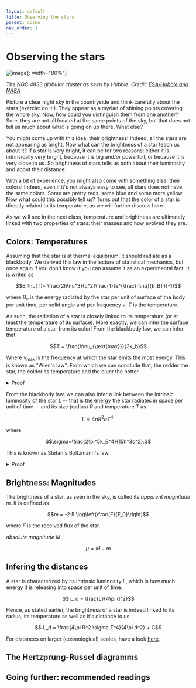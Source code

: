 ```yaml
---
layout: default
title: Observing the stars
parent: cosmo
nav_order: 1
---
```


# Observing the stars

![image](../images/potw1631a.jpg){: width="80%"}

*The NGC 4833 globular cluster as seen by Hubble. Credit: [ESA/Hubble and NASA](https://esahubble.org/images/potw1631a/)*



Picture a clear night sky in the countryside and think carefully about the stars (exercie: do it!). They appear as a myriad of shining points covering the whole sky. Now, how could you distinguish them from one another?
Sure, they are not all located at the same points of the sky, but that does not tell us much about what is going on up there. What else?

You might come up with this idea: their brightness! Indeed, all the stars are not appearing as bright. Now what can the brightness of a star teach us about it? If a star is very bright, it can be for two reasons: either it is intrinsically very bright, because it is big and/or powerfull, or because it is very close to us. So brightness of stars tells us both about their luminosity and about their distance.

With a bit of experience, you might also come with something else: their colors! Indeed, even if it's not always easy to see, all stars does not have the same colors. Some are pretty reds, some blue and some more yellow. Now what could this possibly tell us? Turns out that the color of a star is directly related to its temperature, as we will further discuss here.

As we will see in the next class, temperature and brightness are ultimately linked with two properties of stars: their masses and how evolved they are.

## Colors: Temperatures

Assuming that the star is at thermal equilbrium, it should radiate as a blackbody. We derived this law in the lecture of statistical mechanics, but once again if you don't know it you can assume it as an experimental fact. It is writen as

$$B_\nu(T)= \frac{2h\nu^3}{c^2}\frac{1}{e^{\frac{h\nu}{k_BT}}-1}$$

where $B_\nu$ is the energy radiated by the star per unit of surface of the body, per unit time, per solid angle and per frequency $\nu$. $T$ is the temperature.

As such, the radiation of a star is closely linked to its temperature (or at least the temperature of its surface). More exactly, we can infer the surface temperature of a star from its color!
From the blackbody law, we can infer that 

$$T = \frac{h\nu_{\text{max}}}{3k_b}$$

Where $\nu_{\text{max}}$ is the frequency at which the star emits the most energy. This is known as "Wien's law". From which we can conclude that, the redder the star, the colder its temperature and the bluer the hotter.

<details>
  <summary>Proof</summary>


*Add a code that proves it graphically*

To find the maximum $\nu_{\text{max}}$ of the blackbody law $B_\nu$, we need to derivate it with respect to $\nu$ and set this derivative equal to zero, that is, we must solve

$$\frac{\text{d} B_\nu(T)}{\text{d}\nu}=0$$

that is

$$\frac{\text{d}}{\text{d}\nu}\left(\frac{2h\nu^3}{c^2}\frac{1}{e^{\frac{h\nu}{k_BT}}-1}\right)=0$$

</details>

From the blackbody law, we can also infer a link between the intrinsic luminosity of the star $L$ -- that is the energy the star radiates in space per unit of time -- and its size (radius) $R$ and temperature $T$ as

$$ L = 4\pi R^2\sigma T^4,$$

where 

$$\sigma=\frac{2\pi^5k_B^4}{15h^3c^2}.$$

This is known as Stefan's Boltzmann's law.

<details>
  <summary>Proof</summary>

The total luminosity of the star is the integral of the Boltzmann law over the surface of the star, the total solid angle and the frequency

$$L = \int \int B_\nu(T) \text{d}S\text{d}\Omega\text{d}\nu $$

As $B_\nu$ is only a function of $\nu$, it becomes the product of three integrals

$$L = \int \int B_\nu(T)\text{d}\nu \int \text{d}S \int \text{d}\Omega $$

Assuming that a star is a sphere, then

$$\int \text{d}S = 4\pi R^2 $$

</details>

## Brightness: Magnitudes

The brightness of a star, as seen in the sky, is called its *apparent magnitude* $m$. It is defined as

$$m = -2.5 \log\left(\frac{F}{F_0}\right)$$

where $F$ is the received flux of the star.

*absolute magnitude* $M$

$$ \mu = M-m$$

## Infering the distances

A star is characterized by its intrinsic luminosity $L$, which is how much energy it is releasing into space per unit of time.

$$ L_d = \frac{L}{4\pi d^2}$$

Hence, as stated earlier, the brightness of a star is indeed linked to its radius, its temperature as well as it's distance to us

$$ L_d = \frac{4\pi R^2 \sigma T^4}{4\pi d^2} + C$$

For distances on larger (cosmological) scales, have a look [here](../distances/).


## The Hertzprung-Russel diagramms

## Going further: recommended readings



